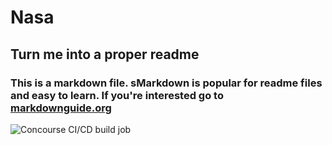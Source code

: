 # Nasa
## Turn me into a proper readme

### This is a markdown file.  sMarkdown is popular for readme files and easy to learn. If you're interested go to [markdownguide.org](https://www.markdownguide.org/basic-syntax/)


![Concourse CI/CD build job](http://localhost:8080/api/v1/teams/main/pipelines/nasa-pipeline/jobs/compile-app/badge)